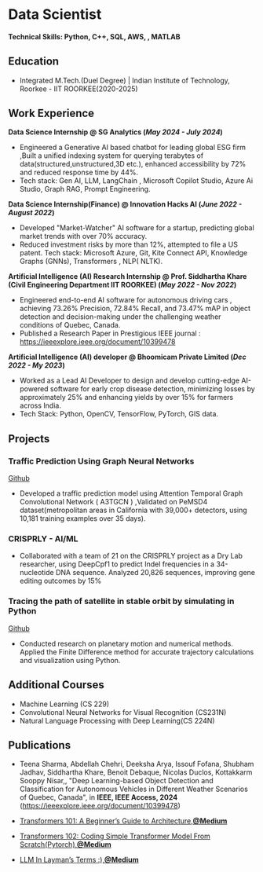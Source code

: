 # Data Scientist

#### Technical Skills: Python, C++, SQL, AWS, , MATLAB

## Education
- Integrated M.Tech.(Duel Degree) |  Indian Institute of Technology, Roorkee - IIT ROORKEE(2020-2025)						       		
  

## Work Experience
**Data Science Internship  @ SG Analytics  (_May 2024 - July 2024_)**
- Engineered a Generative AI based chatbot for leading global ESG firm ,Built a unified 
  indexing system for querying terabytes of data(structured,unstructured,3D etc.), enhanced 
  accessibility by 72% and reduced response time by 44%.
- Tech stack: Gen AI, LLM, LangChain , Microsoft Copilot Studio, Azure Ai Studio, Graph RAG, 
  Prompt Engineering.

**Data Science Internship(Finance) @ Innovation Hacks AI  (_June 2022 - August 2022_)**
- Developed "Market-Watcher" AI software for a startup, predicting global market trends with 
  over 70% accuracy.
- Reduced investment risks by more than 12%, attempted to file a US patent.
  Tech stack: Microsoft Azure, Git, Kite Connect API, Knowledge Graphs (GNNs), Transformers , 
  NLP( NLTK).

**Artificial Intelligence (AI) Research Internship @ Prof. Siddhartha Khare (Civil Engineering Department IIT ROORKEE)   (_May 2022 - Nov 2022_)**
- Engineered end-to-end AI software for autonomous driving cars , achieving 73.26% Precision, 
  72.84% Recall, and 73.47% mAP in object detection and decision-making under the challenging 
  weather conditions of Quebec, Canada.
- Published a Research Paper in Prestigious IEEE journal : 
  https://ieeexplore.ieee.org/document/10399478

**Artificial Intelligence (AI) developer  @ Bhoomicam Private Limited   (_Dec 2022 - My 2023_)**
- Worked as a Lead AI Developer to design and develop cutting-edge AI-powered software for 
  early crop disease detection,
  minimizing losses by approximately 25% and enhancing yields by over 15% for farmers across 
  India.
- Tech Stack: Python, OpenCV, TensorFlow, PyTorch, GIS data.


## Projects
### Traffic Prediction Using Graph Neural Networks
[Github](https://github.com/20SHUBHAM/Traffic_Prediction_Using_GNN-Graph_Neural_Networks-)

- Developed a traffic prediction model using Attention Temporal Graph Convolutional Network ( A3TGCN ) ,Validated on PeMSD4 dataset(metropolitan areas in California with 39,000+ detectors, using 10,181 training examples over 35 days).

### CRISPRLY - AI/ML 
- Collaborated with a team of 21 on the CRISPRLY project as a Dry Lab researcher, using DeepCpf1 to predict Indel frequencies in a 34-nucleotide DNA sequence. Analyzed 20,826 sequences, improving gene editing outcomes by 15%

### Tracing the path of satellite in stable orbit by simulating in Python
  [Github](https://github.com/20SHUBHAM/Tracing_orbit)
- Conducted research on planetary motion and numerical methods. 
  Applied the Finite Difference method for accurate trajectory calculations and visualization using Python.

##  Additional Courses
-  Machine Learning (CS 229)
-  Convolutional Neural Networks for Visual Recognition
   (CS231N)
-  Natural Language Processing with Deep Learning(CS 224N)



## Publications
- Teena Sharma, Abdellah Chehri, Deeksha Arya, Issouf Fofana, Shubham Jadhav, Siddhartha 
   Khare, Benoit Debaque, Nicolas Duclos, Kottakkarm Sooppy Nisar,, "Deep Learning-based Object 
   Detection and Classification for Autonomous Vehicles in Different Weather Scenarios of 
   Quebec, Canada", in **IEEE, IEEE Access, 2024** (https://ieeexplore.ieee.org/document/10399478)

- [Transformers 101: A Beginner’s Guide to Architecture,**@Medium**](https://medium.com/@Shubham_Jadhav)
- [ Transformers 102: Coding Simple Transformer Model From Scratch(Pytorch),**@Medium**](https://medium.com/@Shubham_Jadhav)
- [LLM In Layman’s Terms :),**@Medium**](https://medium.com/@Shubham_Jadhav)

